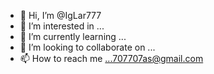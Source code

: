 - 👋 Hi, I’m @IgLar777
- 👀 I’m interested in ...
- 🌱 I’m currently learning ...
- 💞️ I’m looking to collaborate on ...
- 📫 How to reach me ...707707as@gmail.com

<!---
IgLar777/IgLar777 is a ✨ special ✨ repository because its `README.md` (this file) appears on your GitHub profile.
You can click the Preview link to take a look at your changes.
--->
